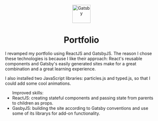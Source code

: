 <p align="center">
  <a href="https://www.gatsbyjs.org">
    <img alt="Gatsby" src="https://www.gatsbyjs.org/monogram.svg" width="60" />
  </a>
</p>
<h1 align="center">
  Portfolio
</h1>

<p>I revamped my portfolio using ReactJS and GatsbyJS. The reason I chose these technologies is because I like their approach: React's reusable components and Gatsby's easily generated sites make for a great combination and a great learning experience.</p>
<p>I also installed two JavaScript libraries: particles.js and typed.js, so that I could add some cool animations.</p>

<ul>Improved skills:
  <li>ReactJS: creating stateful components and passing state from parents to children as props.</li>
  <li>GasbyJS: building the site according to Gatsby conventions and use some of its librarys for add-on functionality.</li>
</ul>